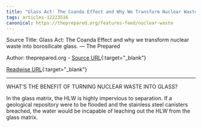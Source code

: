 ```yaml
---
title: "Glass Act: The Coanda Effect and Why We Transform Nuclear Waste Into Borosilicate Glass. — The Prepared (257349201)"
tags: articles-12223516
canonical: https://theprepared.org/features-feed/nuclear-waste
---
```


Source Title: Glass Act: The Coanda Effect and why we transform nuclear waste into borosilicate glass. — The Prepared

Author: theprepared.org - [Source URL](https://theprepared.org/features-feed/nuclear-waste){:target="_blank"}

[Readwise URL](https://readwise.io/open/257349201){:target="_blank"}

---

WHAT’S THE BENEFIT OF TURNING NUCLEAR WASTE INTO GLASS?

In the glass matrix, the HLW is highly impervious to separation. If a geological repository were to be flooded and the stainless steel canisters breached, the water would be incapable of leaching out the HLW from the glass matrix.
